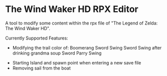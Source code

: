 # The Wind Waker HD RPX Editor
A tool to modify some content within the rpx file of "The Legend of Zelda: The Wind Waker HD".

Currently Supported Features:
* Modifying the trail color of:
Boomerang
    Sword Swing
    Sword Swing after drinking grandma soup
    Sword Parry Swing
- Starting Island and spawn point when entering a new save file
- Removing sail from the boat
